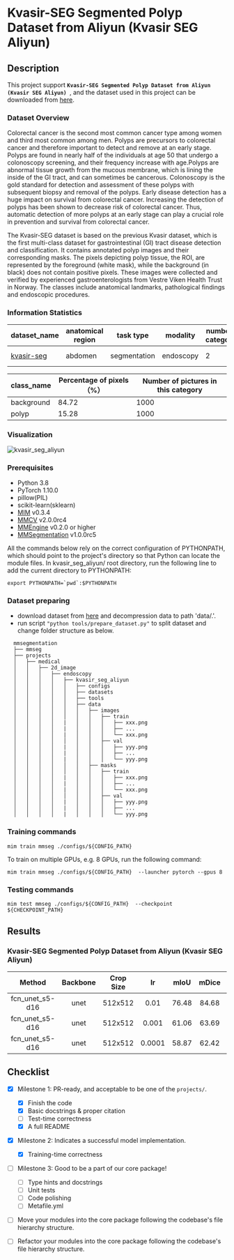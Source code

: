# Kvasir-SEG Segmented Polyp Dataset from Aliyun (Kvasir SEG Aliyun)

## Description

This project support **`Kvasir-SEG Segmented Polyp Dataset from Aliyun (Kvasir SEG Aliyun) `**, and the dataset used in this project can be downloaded from [here](https://tianchi.aliyun.com/dataset/84385).

### Dataset Overview

Colorectal cancer is the second most common cancer type among women and third most common among men. Polyps are precursors to colorectal cancer and therefore important to detect and remove at an early stage. Polyps are found in nearly half of the individuals at age 50 that undergo a colonoscopy screening, and their frequency increase with age.Polyps are abnormal tissue growth from the mucous membrane, which is lining the inside of the GI tract, and can sometimes be cancerous. Colonoscopy is the gold standard for detection and assessment of these polyps with subsequent biopsy and removal of the polyps. Early disease detection has a huge impact on survival from colorectal cancer. Increasing the detection of polyps has been shown to decrease risk of colorectal cancer. Thus, automatic detection of more polyps at an early stage can play a crucial role in prevention and survival from colorectal cancer.

The Kvasir-SEG dataset is based on the previous Kvasir dataset, which is the first multi-class dataset for gastrointestinal (GI) tract disease detection and classification. It contains annotated polyp images and their corresponding masks. The pixels depicting polyp tissue, the ROI, are represented by the foreground (white mask), while the background (in black) does not contain positive pixels. These images were collected and verified by experienced gastroenterologists from Vestre Viken Health Trust in Norway. The classes include anatomical landmarks, pathological findings and endoscopic procedures.

### Information Statistics

| dataset_name                                           | anatomical region | task type    | modality  | number of categories | train/val/test image | release date | License                                                   |
| ------------------------------------------------------ | ----------------- | ------------ | --------- | -------------------- | -------------------- | ------------ | --------------------------------------------------------- |
| [kvasir-seg](https://tianchi.aliyun.com/dataset/84385) | abdomen           | segmentation | endoscopy | 2                    | 1000/-/-             | 2020         | [CC-BY 4.0](https://creativecommons.org/licenses/by/4.0/) |

| class_name | Percentage of pixels（%） | Number of pictures in this category |
| ---------- | ------------------------- | ----------------------------------- |
| background | 84.72                     | 1000                                |
| polyp      | 15.28                     | 1000                                |

### Visualization

![kvasir_seg_aliyun](https://github.com/uni-medical/medical-datasets-visualization/blob/main/2d/semantic_seg/endoscopy_images/kvasir_seg_aliyun/kvasir_seg_aliyun_dataset.png?raw=true)

<!-- For a typical model, this section should contain the commands for training and testing. You are also suggested to dump your environment specification to env.yml by `conda env export > env.yml`. -->

### Prerequisites

- Python 3.8
- PyTorch 1.10.0
- pillow(PIL)
- scikit-learn(sklearn)
- [MIM](https://github.com/open-mmlab/mim) v0.3.4
- [MMCV](https://github.com/open-mmlab/mmcv) v2.0.0rc4
- [MMEngine](https://github.com/open-mmlab/mmengine) v0.2.0 or higher
- [MMSegmentation](https://github.com/open-mmlab/mmsegmentation) v1.0.0rc5

All the commands below rely on the correct configuration of PYTHONPATH, which should point to the project's directory so that Python can locate the module files. In kvasir_seg_aliyun/ root directory, run the following line to add the current directory to PYTHONPATH:

```shell
export PYTHONPATH=`pwd`:$PYTHONPATH
```

### Dataset preparing

- download dataset from [here](https://tianchi.aliyun.com/dataset/84385) and decompression data to path 'data/.'.
- run script `"python tools/prepare_dataset.py"` to split dataset and change folder structure as below.

```none
  mmsegmentation
  ├── mmseg
  ├── projects
  │   ├── medical
  │   │   ├── 2d_image
  │   │   │   ├── endoscopy
  │   │   │   │   ├── kvasir_seg_aliyun
  │   │   │   │   │   ├── configs
  │   │   │   │   │   ├── datasets
  │   │   │   │   │   ├── tools
  │   │   │   │   │   ├── data
  │   │   │   │   │   │   ├── images
  │   │   │   │   │   │   │   ├── train
  │   │   │   │   |   │   │   │   ├── xxx.png
  │   │   │   │   |   │   │   │   ├── ...
  │   │   │   │   |   │   │   │   └── xxx.png
  │   │   │   │   │   │   │   ├── val
  │   │   │   │   |   │   │   │   ├── yyy.png
  │   │   │   │   |   │   │   │   ├── ...
  │   │   │   │   |   │   │   │   └── yyy.png
  │   │   │   │   │   │   ├── masks
  │   │   │   │   │   │   │   ├── train
  │   │   │   │   |   │   │   │   ├── xxx.png
  │   │   │   │   |   │   │   │   ├── ...
  │   │   │   │   |   │   │   │   └── xxx.png
  │   │   │   │   │   │   │   ├── val
  │   │   │   │   |   │   │   │   ├── yyy.png
  │   │   │   │   |   │   │   │   ├── ...
  │   │   │   │   |   │   │   │   └── yyy.png
```

### Training commands

```shell
mim train mmseg ./configs/${CONFIG_PATH}
```

To train on multiple GPUs, e.g. 8 GPUs, run the following command:

```shell
mim train mmseg ./configs/${CONFIG_PATH}  --launcher pytorch --gpus 8
```

### Testing commands

```shell
mim test mmseg ./configs/${CONFIG_PATH}  --checkpoint ${CHECKPOINT_PATH}
```

<!-- List the results as usually done in other model's README. [Example](https://github.com/open-mmlab/mmsegmentation/tree/dev-1.x/configs/fcn#results-and-models)

You should claim whether this is based on the pre-trained weights, which are converted from the official release; or it's a reproduced result obtained from retraining the model in this project. -->

## Results

### Kvasir-SEG Segmented Polyp Dataset from Aliyun (Kvasir SEG Aliyun)

|     Method      | Backbone | Crop Size |   lr   | mIoU  | mDice |                                                                                                config                                                                                                |
| :-------------: | :------: | :-------: | :----: | :---: | :---: | :--------------------------------------------------------------------------------------------------------------------------------------------------------------------------------------------------: |
| fcn_unet_s5-d16 |   unet   |  512x512  |  0.01  | 76.48 | 84.68 |  [config](https://github.com/open-mmlab/mmsegmentation/tree/dev-1.x/projects/medical/2d_image/endoscopy/kvasir_seg_aliyun/configs/fcn-unet-s5-d16_unet_1xb16-0.01-20k_kvasir-seg-aliyun-512x512.py)  |
| fcn_unet_s5-d16 |   unet   |  512x512  | 0.001  | 61.06 | 63.69 | [config](https://github.com/open-mmlab/mmsegmentation/tree/dev-1.x/projects/medical/2d_image/endoscopy/kvasir_seg_aliyun/configs/fcn-unet-s5-d16_unet_1xb16-0.001-20k_kvasir-seg-aliyun-512x512.py)  |
| fcn_unet_s5-d16 |   unet   |  512x512  | 0.0001 | 58.87 | 62.42 | [config](https://github.com/open-mmlab/mmsegmentation/tree/dev-1.x/projects/medical/2d_image/endoscopy/kvasir_seg_aliyun/configs/fcn-unet-s5-d16_unet_1xb16-0.0001-20k_kvasir-seg-aliyun-512x512.py) |

## Checklist

- [x] Milestone 1: PR-ready, and acceptable to be one of the `projects/`.

  - [x] Finish the code
  - [x] Basic docstrings & proper citation
  - [ ] Test-time correctness
  - [x] A full README

- [x] Milestone 2: Indicates a successful model implementation.

  - [x] Training-time correctness

- [ ] Milestone 3: Good to be a part of our core package!

  - [ ] Type hints and docstrings
  - [ ] Unit tests
  - [ ] Code polishing
  - [ ] Metafile.yml

- [ ] Move your modules into the core package following the codebase's file hierarchy structure.

- [ ] Refactor your modules into the core package following the codebase's file hierarchy structure.
